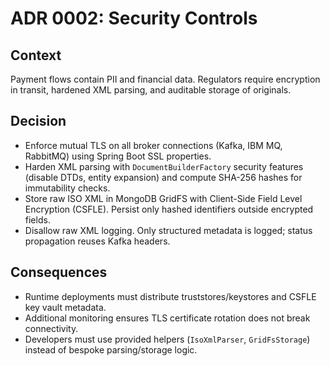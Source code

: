 # ADR 0002: Security Controls

## Context

Payment flows contain PII and financial data. Regulators require encryption in transit, hardened XML parsing, and auditable storage of originals.

## Decision

- Enforce mutual TLS on all broker connections (Kafka, IBM MQ, RabbitMQ) using Spring Boot SSL properties.
- Harden XML parsing with `DocumentBuilderFactory` security features (disable DTDs, entity expansion) and compute SHA-256 hashes for immutability checks.
- Store raw ISO XML in MongoDB GridFS with Client-Side Field Level Encryption (CSFLE). Persist only hashed identifiers outside encrypted fields.
- Disallow raw XML logging. Only structured metadata is logged; status propagation reuses Kafka headers.

## Consequences

- Runtime deployments must distribute truststores/keystores and CSFLE key vault metadata.
- Additional monitoring ensures TLS certificate rotation does not break connectivity.
- Developers must use provided helpers (`IsoXmlParser`, `GridFsStorage`) instead of bespoke parsing/storage logic.
